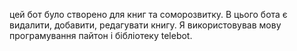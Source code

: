 цей бот було створено для книг та соморозвитку. В цього бота є видалити, добавити, редагувати книгу. Я використовував мову програмування пайтон і бібліотеку telebot.
